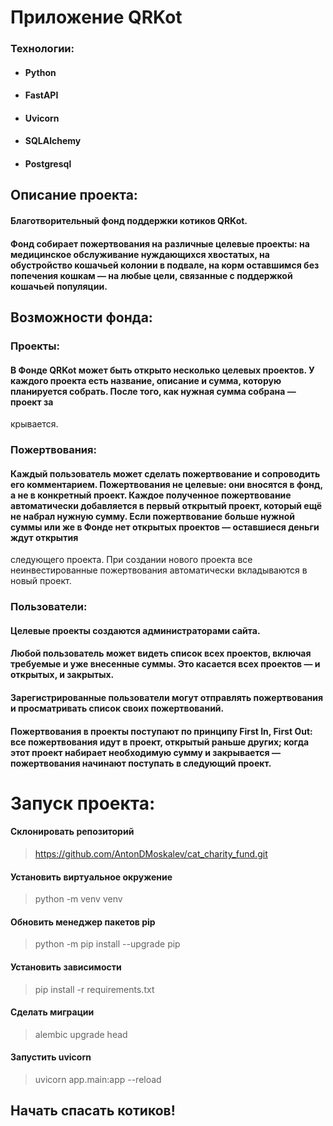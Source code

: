 # Приложение QRKot

### Технологии:
- #### Python
- #### FastAPI
- #### Uvicorn
- #### SQLAlchemy
- #### Postgresql
## Описание проекта:
#### Благотворительный фонд поддержки котиков QRKot.
#### Фонд собирает пожертвования на различные целевые проекты: на медицинское обслуживание нуждающихся хвостатых, на обустройство кошачьей колонии в подвале, на корм оставшимся без попечения кошкам — на любые цели, связанные с поддержкой кошачьей популяции.
## Возможности фонда:
### Проекты:
#### В Фонде QRKot может быть открыто несколько целевых проектов. У каждого проекта есть название, описание и сумма, которую планируется собрать. После того, как нужная сумма собрана — проект за
крывается.
### Пожертвования:
#### Каждый пользователь может сделать пожертвование и сопроводить его комментарием. Пожертвования не целевые: они вносятся в фонд, а не в конкретный проект. Каждое полученное пожертвование автоматически добавляется в первый открытый проект, который ещё не набрал нужную сумму. Если пожертвование больше нужной суммы или же в Фонде нет открытых проектов — оставшиеся деньги ждут открытия 
следующего проекта. При создании нового проекта все неинвестированные пожертвования автоматически вкладываются в новый проект.
### Пользователи:
#### Целевые проекты создаются администраторами сайта.
#### Любой пользователь может видеть список всех проектов, включая требуемые и уже внесенные суммы. Это касается всех проектов — и открытых, и закрытых.
#### Зарегистрированные пользователи могут отправлять пожертвования и просматривать список своих пожертвований.
#### Пожертвования в проекты поступают по принципу First In, First Out: все пожертвования идут в проект, открытый раньше других; когда этот проект набирает необходимую сумму и закрывается — пожертвования начинают поступать в следующий проект.

# Запуск проекта:

#### Склонировать репозиторий
> https://github.com/AntonDMoskalev/cat_charity_fund.git

#### Установить виртуальное окружение
> python -m venv venv

#### Обновить менеджер пакетов pip
> python -m pip install --upgrade pip

#### Установить зависимости
> pip install -r requirements.txt

#### Сделать миграции
> alembic upgrade head

#### Запустить uvicorn
> uvicorn app.main:app --reload

## Начать спасать котиков!

